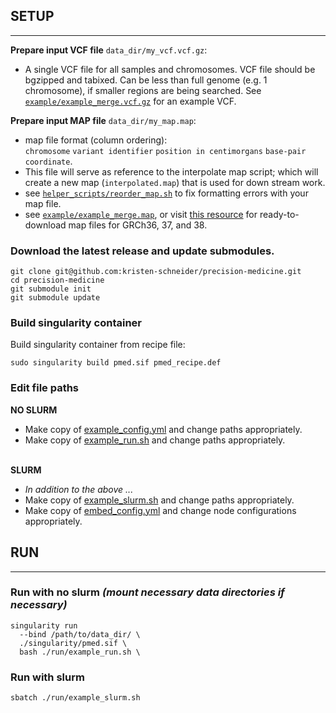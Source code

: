 ## SETUP
____________________________________________
**Prepare input VCF file** `data_dir/my_vcf.vcf.gz`:
- A single VCF file for all samples and chromosomes. VCF file should be bgzipped and tabixed. Can be less than full genome (e.g. 1 chromosome), if smaller regions are being searched. See [`example/example_merge.vcf.gz`](https://github.com/kristen-schneider/precision-medicine/blob/main/example/example_merge.vcf.gz) for an example VCF.<br>

**Prepare input MAP file** `data_dir/my_map.map`:
- map file format (column ordering):<br>
`chromosome` `variant identifier` `position in centimorgans` `base-pair coordinate`.
- This file will serve as reference to the interpolate map script; which will create a new map (`interpolated.map`) that is used for down stream work.
- see [`helper_scripts/reorder_map.sh`](https://github.com/kristen-schneider/precision-medicine/blob/main/helper_scripts/reorder_map.sh) to fix formatting errors with your map file.
- see [`example/example_merge.map`](https://github.com/kristen-schneider/precision-medicine/blob/main/example/examplemap), or visit [this resource](https://bochet.gcc.biostat.washington.edu/beagle/genetic_maps/) for ready-to-download map files for GRCh36, 37, and 38.
### Download the latest release and update submodules.
```
git clone git@github.com:kristen-schneider/precision-medicine.git
cd precision-medicine
git submodule init
git submodule update
```
### Build singularity container
Build singularity container from recipe file:
```
sudo singularity build pmed.sif pmed_recipe.def
```
### Edit file paths
**NO SLURM**<br>
- Make copy of  [example_config.yml](https://github.com/kristen-schneider/precision-medicine/blob/main/run/example_config.yml) and change paths appropriately.<br>
- Make copy of [example_run.sh](https://github.com/kristen-schneider/precision-medicine/blob/main/run/example_run.sh) and change paths appropriately.<br><br>

**SLURM**<br>
- _In addition to the above ..._
- Make copy of [example_slurm.sh](https://github.com/kristen-schneider/precision-medicine/blob/main/run/example_slurm.sh) and change paths appropriately.<br>
- Make copy of [embed_config.yml](https://github.com/kristen-schneider/precision-medicine/blob/main/run/embed_config.yml) and change node configurations appropriately.<br>
## RUN
____________________________________________
### Run with no slurm _(mount necessary data directories if necessary)_
```
singularity run
  --bind /path/to/data_dir/ \
  ./singularity/pmed.sif \
  bash ./run/example_run.sh \
```
### Run with slurm
```
sbatch ./run/example_slurm.sh
```
